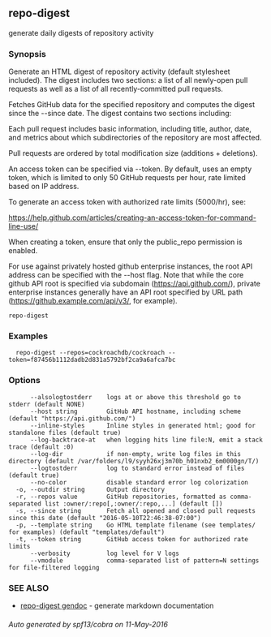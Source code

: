 ## repo-digest

generate daily digests of repository activity

### Synopsis



Generate an HTML digest of repository activity (default stylesheet
included). The digest includes two sections: a list of all newly-open
pull requests as well as a list of all recently-committed pull
requests.

Fetches GitHub data for the specified repository and computes the digest
since the --since date. The digest contains two sections including:

Each pull request includes basic information, including title, author,
date, and metrics about which subdirectories of the repository are
most affected.

Pull requests are ordered by total modification size (additions +
deletions).

An access token can be specified via --token. By default, uses an empty
token, which is limited to only 50 GitHub requests per hour, rate limited
based on IP address.

To generate an access token with authorized rate limits (5000/hr), see:

https://help.github.com/articles/creating-an-access-token-for-command-line-use/

When creating a token, ensure that only the public_repo permission is enabled.

For use against privately hosted github enterprise instances, the root API
address can be specified with the --host flag.  Note that while the core github
API root is specified via subdomain (https://api.github.com/), private enterprise
instances generally have an API root specified by URL path
(https://github.example.com/api/v3/, for example).


```
repo-digest
```

### Examples

```
  repo-digest --repos=cockroachdb/cockroach --token=f87456b1112dadb2d831a5792bf2ca9a6afca7bc
```

### Options

```
      --alsologtostderr    logs at or above this threshold go to stderr (default NONE)
      --host string        GitHub API hostname, including scheme (default "https://api.github.com/")
      --inline-styles      Inline styles in generated html; good for standalone files (default true)
      --log-backtrace-at   when logging hits line file:N, emit a stack trace (default :0)
      --log-dir            if non-empty, write log files in this directory (default /var/folders/l9/syyh26xj3m70b_h01nxb2_6m0000gn/T/)
      --logtostderr        log to standard error instead of files (default true)
      --no-color           disable standard error log colorization
  -o, --outdir string      Output directory
  -r, --repos value        GitHub repositories, formatted as comma-separated list :owner/:repo[,:owner/:repo,...] (default [])
  -s, --since string       Fetch all opened and closed pull requests since this date (default "2016-05-10T22:46:38-07:00")
  -p, --template string    Go HTML template filename (see templates/ for examples) (default "templates/default")
  -t, --token string       GitHub access token for authorized rate limits
      --verbosity          log level for V logs
      --vmodule            comma-separated list of pattern=N settings for file-filtered logging
```

### SEE ALSO
* [repo-digest gendoc](repo-digest_gendoc.md)	 - generate markdown documentation

###### Auto generated by spf13/cobra on 11-May-2016
